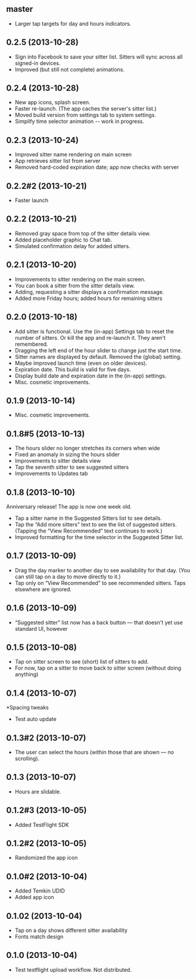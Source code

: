 ## master
* Larger tap targets for day and hours indicators.

## 0.2.5 (2013-10-28)
* Sign into Facebook to save your sitter list. Sitters will sync across all signed-in devices.
* Improved (but still not complete) animations.

## 0.2.4 (2013-10-28)
* New app icons, splash screen.
* Faster re-launch. (The app caches the server's sitter list.)
* Moved build version from settings tab to system settings.
* Simplify time selector animation -- work in progress.

## 0.2.3 (2013-10-24)
* Improved sitter name rendering on main screen
* App retrieves sitter list from server
* Removed hard-coded expiration date; app now checks with server

## 0.2.2#2 (2013-10-21)
* Faster launch

## 0.2.2 (2013-10-21)
* Removed gray space from top of the sitter details view.
* Added placeholder graphic to Chat tab.
* Simulated confirmation delay for added sitters.

## 0.2.1 (2013-10-20)
* Improvements to sitter rendering on the main screen.
* You can book a sitter from the sitter details view.
* Adding, requesting a sitter displays a confirmation message.
* Added more Friday hours; added hours for remaining sitters

## 0.2.0 (2013-10-18)
* Add sitter is functional.
Use the (in-app) Settings tab to reset the number of sitters.
Or kill the app and re-launch it. They aren't remembered.
* Dragging the left end of the hour slider to change just the start time.
* Sitter names are displayed by default. Removed the (global) setting.
* Maybe improved launch time (even on older devices).
* Expiration date. This build is valid for five days.
* Display build date and expiration date in the (in-app) settings.
* Misc. cosmetic improvements.

## 0.1.9 (2013-10-14)
* Misc. cosmetic improvements.

## 0.1.8#5 (2013-10-13)
* The hours slider no longer stretches its corners when wide
* Fixed an anomaly in sizing the hours slider
* Improvements to sitter details view
* Tap the seventh sitter to see suggested sitters
* Improvements to Updates tab

## 0.1.8 (2013-10-10)
Anniversary release! The app is now one week old.
* Tap a sitter name in the Suggested Sitters list to see details.
* Tap the “Add more sitters” text to see the list of suggested sitters. (Tapping the “View Recommended” text continues to work.)
* Improved formatting for the time selector in the Suggested Sitter list.

## 0.1.7 (2013-10-09)
* Drag the day marker to another day to see availability for that day. (You can still tap on a day to move directly to it.)
* Tap only on “View Recommended” to see recommended sitters. Taps elsewhere are ignored.

## 0.1.6 (2013-10-09)
* “Suggested sitter” list now has a back button — that doesn't yet use standard UI, however

## 0.1.5 (2013-10-08)
* Tap on sitter screen to see (short) list of sitters to add.
* For now, tap on a sitter to move back to sitter screen (without doing anything)

## 0.1.4 (2013-10-07)
*Spacing tweaks
* Test auto update

## 0.1.3#2 (2013-10-07)
* The user can select the hours (within those that are shown — no scrolling).

## 0.1.3 (2013-10-07)
* Hours are slidable.

## 0.1.2#3 (2013-10-05)
* Added TestFlight SDK

## 0.1.2#2 (2013-10-05)
* Randomized the app icon

## 0.1.0#2 (2013-10-04)
* Added Temkin UDID
* Added app icon

## 0.1.02 (2013-10-04)
* Tap on a day shows different sitter availability
* Fonts match design

## 0.1.0 (2013-10-04)
* Test testflight upload workflow. Not distributed.
